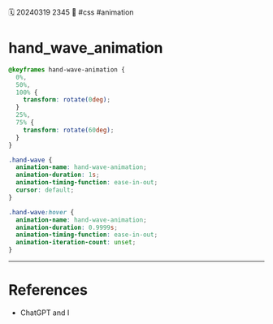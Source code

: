 🗓️ 20240319 2345
📎 #css #animation

# hand_wave_animation

```css
@keyframes hand-wave-animation {
  0%,
  50%,
  100% {
    transform: rotate(0deg);
  }
  25%,
  75% {
    transform: rotate(60deg);
  }
}

.hand-wave {
  animation-name: hand-wave-animation;
  animation-duration: 1s;
  animation-timing-function: ease-in-out;
  cursor: default;
}

.hand-wave:hover {
  animation-name: hand-wave-animation;
  animation-duration: 0.9999s;
  animation-timing-function: ease-in-out;
  animation-iteration-count: unset;
}
```

---

# References

- ChatGPT and I
